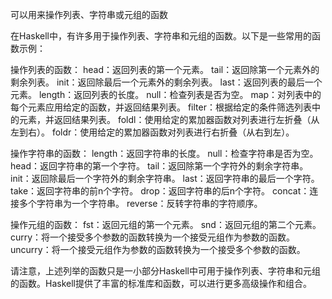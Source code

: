 可以用来操作列表、字符串或元组的函数

在Haskell中，有许多用于操作列表、字符串和元组的函数。以下是一些常用的函数示例：

操作列表的函数：
head：返回列表的第一个元素。
tail：返回除第一个元素外的剩余列表。
init：返回除最后一个元素外的剩余列表。
last：返回列表的最后一个元素。
length：返回列表的长度。
null：检查列表是否为空。
map：对列表中的每个元素应用给定的函数，并返回结果列表。
filter：根据给定的条件筛选列表中的元素，并返回结果列表。
foldl：使用给定的累加器函数对列表进行左折叠（从左到右）。
foldr：使用给定的累加器函数对列表进行右折叠（从右到左）。

操作字符串的函数：
length：返回字符串的长度。
null：检查字符串是否为空。
head：返回字符串的第一个字符。
tail：返回除第一个字符外的剩余字符串。
init：返回除最后一个字符外的剩余字符串。
last：返回字符串的最后一个字符。
take：返回字符串的前n个字符。
drop：返回字符串的后n个字符。
concat：连接多个字符串为一个字符串。
reverse：反转字符串的字符顺序。

操作元组的函数：
fst：返回元组的第一个元素。
snd：返回元组的第二个元素。
curry：将一个接受多个参数的函数转换为一个接受元组作为参数的函数。
uncurry：将一个接受元组作为参数的函数转换为一个接受多个参数的函数。

请注意，上述列举的函数只是一小部分Haskell中可用于操作列表、字符串和元组的函数。Haskell提供了丰富的标准库和函数，可以进行更多高级操作和组合。
